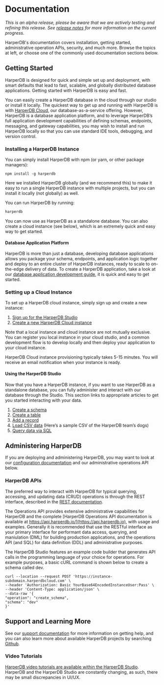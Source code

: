 # Documentation

*This is an alpha release, please be aware that we are actively testing and refining this release. See [release notes](./release-notes/4.tucker/4.2.0.md) for more information on the current progress.*

HarperDB's documentation covers installation, getting started, administrative operation APIs, security, and much more. Browse the topics at left, or choose one of the commonly used documentation sections below.

## Getting Started

HarperDB is designed for quick and simple set up and deployment, with smart defaults that lead to fast, scalable, and globally distributed database applications. Getting started with HarperDB is easy and fast.

You can easily create a HarperDB database in the cloud through our studio or install it locally. The quickest way to get up and running with HarperDB is with [HarperDB Cloud](./harperdb-cloud/README.md), our database-as-a-service offering. However, HarperDB is a database application platform, and to leverage HarperDB’s full application development capabilities of defining schemas, endpoints, messaging, and gateway capabilities, you may wish to install and run HarperDB locally so that you can use standard IDE tools, debugging, and version control.

### Installing a HarperDB Instance

You can simply install HarperDB with npm (or yarn, or other package managers):
```shell
npm install -g harperdb
```
Here we installed HarperDB globally (and we recommend this) to make it easy to run a single HarperDB instance with multiple projects, but you can install it locally (not globally) as well.

You can run HarperDB by running:
```javascript
harperdb
```

You can now use as HarperDB as a standalone database. You can also create a cloud instance (see below), which is an extremely quick and easy way to get started.

#### Database Application Platform

HarperDB is more than just a database, developing database applications allows you package your schema, endpoints, and application logic together and deploy to an entire cluster of HarperDB instances, ready to scale to on-the-edge delivery of data. To create a HarperDB application, take a look at our [database application development guide](./applications/README.md), it is quick and easy to get started.

### Setting up a Cloud Instance
To set up a HarperDB cloud instance, simply sign up and create a new instance:
1. [Sign up for the HarperDB Studio](https://studio.harperdb.io/sign-up)
2. [Create a new HarperDB Cloud instance](./harperdb-studio/instances.md#Create-a-New-Instance)

Note that a local instance and cloud instance are not mutually exclusive. You can register you local instance in your cloud studio, and a common development flow is to develop locally and then deploy your application to your cloud instance.

HarperDB Cloud instance provisioning typically takes 5-15 minutes. You will receive an email notification when your instance is ready.

#### Using the HarperDB Studio

Now that you have a HarperDB instance, if you want to use HarperDB as a standalone database, you can fully administer and interact with our database through the Studio. This section links to appropriate articles to get you started interacting with your data.

1. [Create a schema](./harperdb-studio/manage-schemas-browse-data.md#Create-a-Schema)
2. [Create a table](./harperdb-studio/manage-schemas-browse-data.md#create-a-table)
3. [Add a record](./harperdb-studio/manage-schemas-browse-data.md#add-a-record)
4. [Load CSV data](./harperdb-studio/manage-schemas-browse-data.md#load-csv-data) (Here’s a sample CSV of the HarperDB team’s dogs)
5. [Query data via SQL](./harperdb-studio/query-instance-data.md)

## Administering HarperDB

If you are deploying and administering HarperDB, you may want to look at our [configuration documentation](./configuration.md) and our administrative operations API below.

### HarperDB APIs

The preferred way to interact with HarperDB for typical querying, accessing, and updating data (CRUD) operations is through the REST interface, described in the [REST documentation](./rest/README.md).

The Operations API provides extensive administrative capabilities for HarperDB and the complete [HarperDB Operations API documentation is available at https://api.harperdb.io/](https://api.harperdb.io), with usage and examples. Generally it is recommended that use the RESTful interface as your primary interface for performant data access, querying, and maniulation (DML) for building production applications, and the operations API (and SQL) for data definition (DDL) and administrative purposes.

The HarperDB Studio features an example code builder that generates API calls in the programming language of your choice for operations. For example purposes, a basic cURL command is shown below to create a schema called dev.

```
curl --location --request POST 'https://instance-subdomain.harperdbcloud.com' \
--header 'Authorization: Basic YourBase64EncodedInstanceUser:Pass' \
--header 'Content-Type: application/json' \
--data-raw '{
"operation": "create_schema",
"schema": "dev"
}'
```

## Support and Learning More
See our [support documentation](./support.md) for more information on getting help, and you can also learn more about available HarperDB projects by searching [Github](https://github.com/search?q=harperdb).

### Video Tutorials

[HarperDB video tutorials are available within the HarperDB Studio](./harperdb-studio/resources.md#video-tutorials). HarperDB and the HarperDB Studio are constantly changing, as such, there may be small discrepancies in UI/UX.

